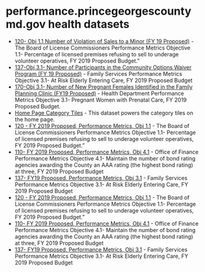 # performance.princegeorgescountymd.gov health datasets
* [120- Obj 1.1 Number of Violation of Sales to a Minor  (FY 19 Proposed)](https://performance.princegeorgescountymd.gov/d/48pd-9ke7) - The Board of License Commissioners Performance Metrics Objective 1.1- Percentage of licensed premises refusing to sell to underage volunteer operatives, FY 2019 Proposed Budget.”
* [137-Obj 3.1- Number of Participants in the Community Options Waiver Program (FY 19 Proposed)](https://performance.princegeorgescountymd.gov/d/75t2-qirw) - Family Services Performance Metrics Objective 3.1- At Risk Elderly Entering Care, FY 2019 Proposed Budget
* [170-Obj 3.1- Number of New Pregnant Females Identified in the Family Planning Clinic  (FY19 Proposed)](https://performance.princegeorgescountymd.gov/d/5pfw-x8jh) - Health Department Performance Metrics Objective 3.1- Pregnant Women with Prenatal Care, FY 2019 Proposed Budget.
* [Home Page Category Tiles](https://performance.princegeorgescountymd.gov/d/cvrd-hwrt) - This dataset powers the category tiles on the home page.
* [120 - FY 2019 Proposed, Performance Metrics, Obj 1.1](https://performance.princegeorgescountymd.gov/d/4ffw-ap82) - The Board of License Commissioners Performance Metrics Objective 1.1- Percentage of licensed premises refusing to sell to underage volunteer operatives, FY 2019 Proposed Budget.”
* [110- FY 2019 Proposed, Performance Metrics, Obj 4.1](https://performance.princegeorgescountymd.gov/d/xyb6-frhm) - Office of Finance Performance Metrics Objective 4.1- Maintain the number of bond rating agencies awarding the County an AAA rating (the highest bond rating) at three, FY 2019 Proposed Budget
* [137- FY19 Proposed, Performance Metrics, Obj 3.1](https://performance.princegeorgescountymd.gov/d/y2z9-8i3j) - Family Services Performance Metrics Objective 3.1- At Risk Elderly Entering Care, FY 2019 Proposed Budget
* [120 - FY 2019 Proposed, Performance Metrics, Obj 1.1](https://performance.princegeorgescountymd.gov/d/4ffw-ap82) - The Board of License Commissioners Performance Metrics Objective 1.1- Percentage of licensed premises refusing to sell to underage volunteer operatives, FY 2019 Proposed Budget.”
* [110- FY 2019 Proposed, Performance Metrics, Obj 4.1](https://performance.princegeorgescountymd.gov/d/xyb6-frhm) - Office of Finance Performance Metrics Objective 4.1- Maintain the number of bond rating agencies awarding the County an AAA rating (the highest bond rating) at three, FY 2019 Proposed Budget
* [137- FY19 Proposed, Performance Metrics, Obj 3.1](https://performance.princegeorgescountymd.gov/d/y2z9-8i3j) - Family Services Performance Metrics Objective 3.1- At Risk Elderly Entering Care, FY 2019 Proposed Budget
